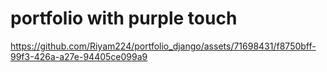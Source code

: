 # portfolio with purple touch 


https://github.com/Riyam224/portfolio_django/assets/71698431/f8750bff-99f3-426a-a27e-94405ce099a9
